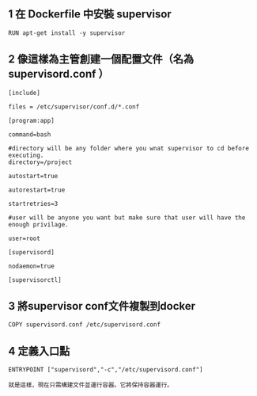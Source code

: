 ## 1 在 Dockerfile 中安裝 supervisor
```
RUN apt-get install -y supervisor
```
## 2 像這樣為主管創建一個配置文件（名為 supervisord.conf ）
```
[include]

files = /etc/supervisor/conf.d/*.conf

[program:app]

command=bash

#directory will be any folder where you wnat supervisor to cd before executing.
directory=/project 

autostart=true

autorestart=true

startretries=3

#user will be anyone you want but make sure that user will have the enough privilage.

user=root

[supervisord]

nodaemon=true

[supervisorctl]
```

## 3 將supervisor conf文件複製到docker
```
COPY supervisord.conf /etc/supervisord.conf
```

## 4 定義入口點
```
ENTRYPOINT ["supervisord","-c","/etc/supervisord.conf"]

就是這樣，現在只需構建文件並運行容器。它將保持容器運行。

```
